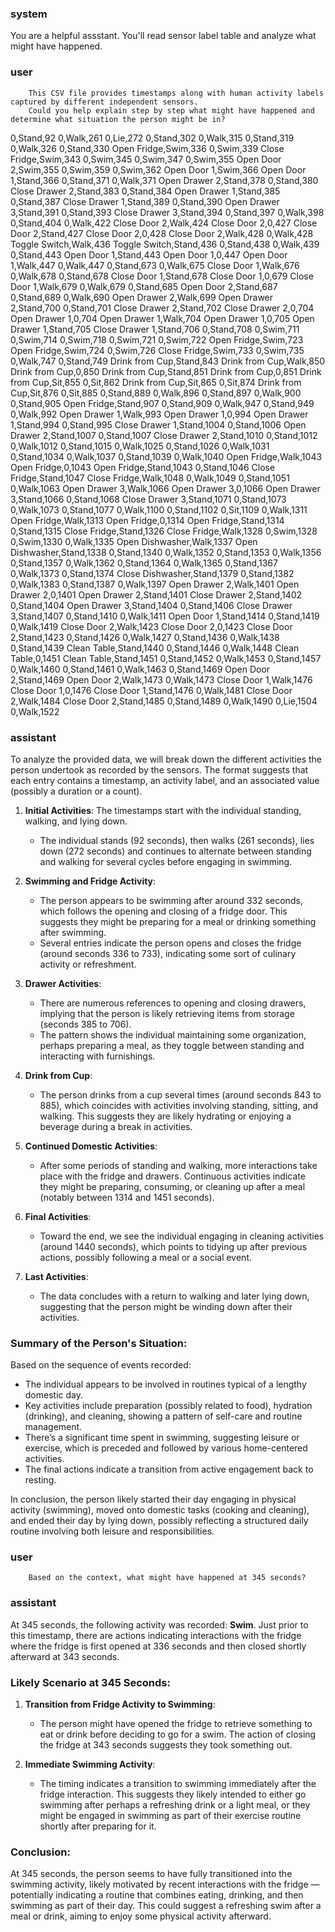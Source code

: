 ### system
You are a helpful assstant. You'll read sensor label table and analyze what might have happened.
### user

        This CSV file provides timestamps along with human activity labels captured by different independent sensors.
        Could you help explain step by step what might have happened and determine what situation the person might be in?
    
0,Stand,92
0,Walk,261
0,Lie,272
0,Stand,302
0,Walk,315
0,Stand,319
0,Walk,326
0,Stand,330
Open Fridge,Swim,336
0,Swim,339
Close Fridge,Swim,343
0,Swim,345
0,Swim,347
0,Swim,355
Open Door 2,Swim,355
0,Swim,359
0,Swim,362
Open Door 1,Swim,366
Open Door 1,Stand,366
0,Stand,371
0,Walk,371
Open Drawer 2,Stand,378
0,Stand,380
Close Drawer 2,Stand,383
0,Stand,384
Open Drawer 1,Stand,385
0,Stand,387
Close Drawer 1,Stand,389
0,Stand,390
Open Drawer 3,Stand,391
0,Stand,393
Close Drawer 3,Stand,394
0,Stand,397
0,Walk,398
0,Stand,404
0,Walk,422
Close Door 2,Walk,424
Close Door 2,0,427
Close Door 2,Stand,427
Close Door 2,0,428
Close Door 2,Walk,428
0,Walk,428
Toggle Switch,Walk,436
Toggle Switch,Stand,436
0,Stand,438
0,Walk,439
0,Stand,443
Open Door 1,Stand,443
Open Door 1,0,447
Open Door 1,Walk,447
0,Walk,447
0,Stand,673
0,Walk,675
Close Door 1,Walk,676
0,Walk,678
0,Stand,678
Close Door 1,Stand,678
Close Door 1,0,679
Close Door 1,Walk,679
0,Walk,679
0,Stand,685
Open Door 2,Stand,687
0,Stand,689
0,Walk,690
Open Drawer 2,Walk,699
Open Drawer 2,Stand,700
0,Stand,701
Close Drawer 2,Stand,702
Close Drawer 2,0,704
Open Drawer 1,0,704
Open Drawer 1,Walk,704
Open Drawer 1,0,705
Open Drawer 1,Stand,705
Close Drawer 1,Stand,706
0,Stand,708
0,Swim,711
0,Swim,714
0,Swim,718
0,Swim,721
0,Swim,722
Open Fridge,Swim,723
Open Fridge,Swim,724
0,Swim,726
Close Fridge,Swim,733
0,Swim,735
0,Walk,747
0,Stand,749
Drink from Cup,Stand,843
Drink from Cup,Walk,850
Drink from Cup,0,850
Drink from Cup,Stand,851
Drink from Cup,0,851
Drink from Cup,Sit,855
0,Sit,862
Drink from Cup,Sit,865
0,Sit,874
Drink from Cup,Sit,876
0,Sit,885
0,Stand,889
0,Walk,896
0,Stand,897
0,Walk,900
0,Stand,905
Open Fridge,Stand,907
0,Stand,909
0,Walk,947
0,Stand,949
0,Walk,992
Open Drawer 1,Walk,993
Open Drawer 1,0,994
Open Drawer 1,Stand,994
0,Stand,995
Close Drawer 1,Stand,1004
0,Stand,1006
Open Drawer 2,Stand,1007
0,Stand,1007
Close Drawer 2,Stand,1010
0,Stand,1012
0,Walk,1012
0,Stand,1015
0,Walk,1025
0,Stand,1026
0,Walk,1031
0,Stand,1034
0,Walk,1037
0,Stand,1039
0,Walk,1040
Open Fridge,Walk,1043
Open Fridge,0,1043
Open Fridge,Stand,1043
0,Stand,1046
Close Fridge,Stand,1047
Close Fridge,Walk,1048
0,Walk,1049
0,Stand,1051
0,Walk,1063
Open Drawer 3,Walk,1066
Open Drawer 3,0,1066
Open Drawer 3,Stand,1066
0,Stand,1068
Close Drawer 3,Stand,1071
0,Stand,1073
0,Walk,1073
0,Stand,1077
0,Walk,1100
0,Stand,1102
0,Sit,1109
0,Walk,1311
Open Fridge,Walk,1313
Open Fridge,0,1314
Open Fridge,Stand,1314
0,Stand,1315
Close Fridge,Stand,1326
Close Fridge,Walk,1328
0,Swim,1328
0,Swim,1330
0,Walk,1335
Open Dishwasher,Walk,1337
Open Dishwasher,Stand,1338
0,Stand,1340
0,Walk,1352
0,Stand,1353
0,Walk,1356
0,Stand,1357
0,Walk,1362
0,Stand,1364
0,Walk,1365
0,Stand,1367
0,Walk,1373
0,Stand,1374
Close Dishwasher,Stand,1379
0,Stand,1382
0,Walk,1383
0,Stand,1387
0,Walk,1397
Open Drawer 2,Walk,1401
Open Drawer 2,0,1401
Open Drawer 2,Stand,1401
Close Drawer 2,Stand,1402
0,Stand,1404
Open Drawer 3,Stand,1404
0,Stand,1406
Close Drawer 3,Stand,1407
0,Stand,1410
0,Walk,1411
Open Door 1,Stand,1414
0,Stand,1419
0,Walk,1419
Close Door 2,Walk,1423
Close Door 2,0,1423
Close Door 2,Stand,1423
0,Stand,1426
0,Walk,1427
0,Stand,1436
0,Walk,1438
0,Stand,1439
Clean Table,Stand,1440
0,Stand,1446
0,Walk,1448
Clean Table,0,1451
Clean Table,Stand,1451
0,Stand,1452
0,Walk,1453
0,Stand,1457
0,Walk,1460
0,Stand,1461
0,Walk,1463
0,Stand,1469
Open Door 2,Stand,1469
Open Door 2,Walk,1473
0,Walk,1473
Close Door 1,Walk,1476
Close Door 1,0,1476
Close Door 1,Stand,1476
0,Walk,1481
Close Door 2,Walk,1484
Close Door 2,Stand,1485
0,Stand,1489
0,Walk,1490
0,Lie,1504
0,Walk,1522

### assistant
To analyze the provided data, we will break down the different activities the person undertook as recorded by the sensors. The format suggests that each entry contains a timestamp, an activity label, and an associated value (possibly a duration or a count).

1. **Initial Activities**: The timestamps start with the individual standing, walking, and lying down.
   - The individual stands (92 seconds), then walks (261 seconds), lies down (272 seconds) and continues to alternate between standing and walking for several cycles before engaging in swimming.

2. **Swimming and Fridge Activity**: 
   - The person appears to be swimming after around 332 seconds, which follows the opening and closing of a fridge door. This suggests they might be preparing for a meal or drinking something after swimming.
   - Several entries indicate the person opens and closes the fridge (around seconds 336 to 733), indicating some sort of culinary activity or refreshment.

3. **Drawer Activities**: 
   - There are numerous references to opening and closing drawers, implying that the person is likely retrieving items from storage (seconds 385 to 706).
   - The pattern shows the individual maintaining some organization, perhaps preparing a meal, as they toggle between standing and interacting with furnishings.

4. **Drink from Cup**: 
   - The person drinks from a cup several times (around seconds 843 to 885), which coincides with activities involving standing, sitting, and walking. This suggests they are likely hydrating or enjoying a beverage during a break in activities.

5. **Continued Domestic Activities**: 
   - After some periods of standing and walking, more interactions take place with the fridge and drawers. Continuous activities indicate they might be preparing, consuming, or cleaning up after a meal (notably between 1314 and 1451 seconds).

6. **Final Activities**: 
   - Toward the end, we see the individual engaging in cleaning activities (around 1440 seconds), which points to tidying up after previous actions, possibly following a meal or a social event.

7. **Last Activities**:
   - The data concludes with a return to walking and later lying down, suggesting that the person might be winding down after their activities.

### Summary of the Person's Situation:
Based on the sequence of events recorded:
- The individual appears to be involved in routines typical of a lengthy domestic day.
- Key activities include preparation (possibly related to food), hydration (drinking), and cleaning, showing a pattern of self-care and routine management.
- There’s a significant time spent in swimming, suggesting leisure or exercise, which is preceded and followed by various home-centered activities.
- The final actions indicate a transition from active engagement back to resting.

In conclusion, the person likely started their day engaging in physical activity (swimming), moved onto domestic tasks (cooking and cleaning), and ended their day by lying down, possibly reflecting a structured daily routine involving both leisure and responsibilities.
### user

        Based on the context, what might have happened at 345 seconds?
    
### assistant
At 345 seconds, the following activity was recorded: **Swim**. Just prior to this timestamp, there are actions indicating interactions with the fridge where the fridge is first opened at 336 seconds and then closed shortly afterward at 343 seconds.

### Likely Scenario at 345 Seconds:
1. **Transition from Fridge Activity to Swimming**: 
   - The person might have opened the fridge to retrieve something to eat or drink before deciding to go for a swim. The action of closing the fridge at 343 seconds suggests they took something out.
   
2. **Immediate Swimming Activity**:
   - The timing indicates a transition to swimming immediately after the fridge interaction. This suggests they likely intended to either go swimming after perhaps a refreshing drink or a light meal, or they might be engaged in swimming as part of their exercise routine shortly after preparing for it.

### Conclusion:
At 345 seconds, the person seems to have fully transitioned into the swimming activity, likely motivated by recent interactions with the fridge — potentially indicating a routine that combines eating, drinking, and then swimming as part of their day. This could suggest a refreshing swim after a meal or drink, aiming to enjoy some physical activity afterward.
